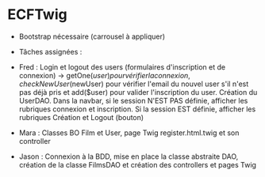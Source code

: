 # ECFTwig
 
- Bootstrap nécessaire (carrousel à appliquer)

- Tâches assignées :

- Fred : Login et logout des users (formulaires d'inscription et de connexion) -> getOne($user) pour vérifier la connexion, checkNewUser($newUser) pour vérifier l'email du nouvel user s'il n'est pas déjà pris et add($user) pour valider l'inscription du user. Création du UserDAO.
Dans la navbar, si le session N'EST PAS définie, afficher les rubriques connexion et inscription. Si la session EST définie, afficher les rubriques Création et Logout (bouton)

- Mara : Classes BO Film et User, page Twig register.html.twig et son controller

- Jason : Connexion à la BDD, mise en place la classe abstraite DAO, création de la classe FilmsDAO et création des controllers et pages Twig